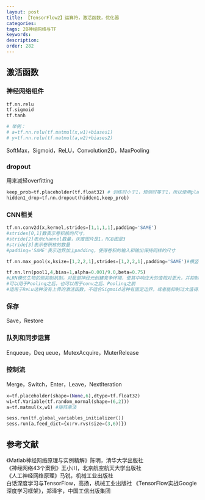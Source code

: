 ```yaml
---
layout: post
title: 【TensorFlow2】运算符，激活函数，优化器
categories:
tags: 2B神经网络与TF
keywords:
description:
order: 282
---
```


## 激活函数
### 神经网络组件
```py
tf.nn.relu
tf.sigmoid
tf.tanh

# 举例：
# a=tf.nn.relu(tf.matmul(x,w1)+biases1)
# y=tf.nn.relu(tf.matmul(a,w2)+biases2)
```
SoftMax，Sigmoid，ReLU，Convolution2D，MaxPooling

### dropout
用来减轻overfitting
```py
keep_prob=tf.placeholder(tf.float32) # 训练时小于1，预测时等于1，所以使用placeholder
hidden1_drop=tf.nn.dropout(hidden1,keep_prob)
```

### CNN相关

```py
tf.nn.conv2d(x,kernel,strides=[1,1,1,1],padding='SAME')
#strides[0,1]数表示卷积核的尺寸，
#stride[2]表示channel数量，灰度图片是1，RGB图是3
#stride[3]表示卷积核的数量
#padding='SAME'表示边界加上padding，使得卷积的输入和输出保持同样的尺寸

tf.nn.max_pool(x,ksize=[1,2,2,1],strides=[1,2,2,1],padding='SAME')#横竖步长为2，

```

```py
tf.nn.lrn(pool1,4,bias=1,alpha=0.001/9.0,beta=0.75)
#LRN模仿生物的侧抑制机制，对局部神经元创建竞争环境，使其中响应大的值相对更大，并抑制其它反馈小的神经元。从而增强泛化能力
#可以用于Pooling之后，也可以用于conv之后、Pooling之前
#适用于ReLu这种没有上界的激活函数，不适合Sigmoid这种有固定边界，或者能抑制过大值得激活函数
```




### 保存
Save，Restore
### 队列和同步运算
Enqueue，Deq
ueue，MutexAcquire，MuterRelease
### 控制流
Merge，Switch，Enter，Leave，NextIteration

```py
x=tf.placeholder(shape=(None,6),dtype=tf.float32)
w1=tf.Variable(tf.random_normal(shape=(6,2)))
a=tf.matmul(x,w1) #矩阵乘法

sess.run(tf.global_variables_initializer())
sess.run(a,feed_dict={x:rv.rvs(size=(3,6))})
```























## 参考文献
《Matlab神经网络原理与实例精解》陈明，清华大学出版社   
《神经网络43个案例》王小川，北京航空航天大学出版社  
《人工神经网络原理》马锐，机械工业出版社  
白话深度学习与TensorFlow，高扬，机械工业出版社
《TensorFlow实战Google深度学习框架》，郑泽宇，中国工信出版集团

